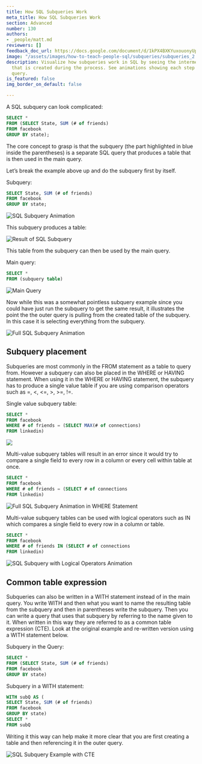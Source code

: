 ```yaml
---
title: How SQL Subqueries Work
meta_title: How SQL Subqueries Work
section: Advanced
number: 130
authors:
- _people/matt.md
reviewers: []
feedback_doc_url: https://docs.google.com/document/d/1kPX4BXKYuxouonyUpYlCItWCLrtH86mfV2YHj1u0ovw/edit?usp=sharing
image: "/assets/images/how-to-teach-people-sql/subqueries/subqueries_2.png"
description: Visualize how subqueries work in SQL by seeing the intermediate table
  that is created during the process. See animations showing each step of the SQL
  query.
is_featured: false
img_border_on_default: false

---
```

A SQL subquery can look complicated:

```sql
SELECT *
FROM (SELECT State, SUM (# of friends)
FROM facebook
GROUP BY state);
```

The core concept to grasp is that the subquery (the part highlighted in blue inside the parentheses) is a separate SQL query that produces a table that is then used in the main query.

Let’s break the example above up and do the subquery first by itself.

Subquery:

```sql
SELECT State, SUM (# of friends)
FROM facebook
GROUP BY state;
```

![SQL Subquery Animation](/assets/images/how-to-teach-people-sql/subqueries/subqueries_1.gif)

This subquery produces a table:

![Result of SQL Subquery](/assets/images/how-to-teach-people-sql/subqueries/subqueries_2.png)

This table from the subquery can then be used by the main query.

Main query:

```sql
SELECT *
FROM (subquery table)
```

![Main Query](/assets/images/how-to-teach-people-sql/subqueries/subqueries_3.png)

Now while this was a somewhat pointless subquery example since you could have just run the subquery to get the same result, it illustrates the point the the outer query is pulling from the created table of the subquery. In this case it is selecting everything from the subquery.

![Full SQL Subquery Animation](/assets/images/how-to-teach-people-sql/subqueries/subqueries_4.gif)

## Subquery placement

Subqueries are most commonly in the FROM statement as a table to query from. However a subquery can also be placed in the WHERE or HAVING statement. When using it in the WHERE or HAVING statement, the subquery has to produce a single value table if you are using comparison operators such as =, <, <=, >, >=, !=.

Single value subquery table:

```sql
SELECT *
FROM facebook
WHERE # of friends = (SELECT MAX(# of connections)
FROM linkedin)
```

![](/assets/images/how-to-teach-people-sql/subqueries/subqueries_5.gif)

Multi-value subquery tables will result in an error since it would try to compare a single field to every row in a column or every cell within table at once.
```sql
SELECT *
FROM facebook
WHERE # of friends = (SELECT # of connections
FROM linkedin)
```

![Full SQL Subquery Animation in WHERE Statement](/assets/images/how-to-teach-people-sql/subqueries/subqueries_6.gif)

Multi-value subquery tables can be used with logical operators such as IN which compares a single field to every row in a column or table.

```sql
SELECT *
FROM facebook
WHERE # of friends IN (SELECT # of connections
FROM linkedin)
```

![SQL Subquery with Logical Operators Animation](/assets/images/how-to-teach-people-sql/subqueries/subqueries_7.gif)

## Common table expression

Subqueries can also be written in a WITH statement instead of in the main query. You write WITH and then what you want to name the resulting table from the subquery and then in parentheses write the subquery. Then you can write a query that uses that subquery by referring to the name given to it. When written in this way they are referred to as a common table expression (CTE). Look at the original example and re-written version using a WITH statement below.

Subquery in the Query:

```sql
SELECT *
FROM (SELECT State, SUM (# of friends)
FROM facebook
GROUP BY state)
```

Subquery in a WITH statement:

```sql
WITH subQ AS (
SELECT State, SUM (# of friends)
FROM facebook
GROUP BY state)
SELECT *
FROM subQ
```

Writing it this way can help make it more clear that you are first creating a table and then referencing it in the outer query.

![SQL Subquery Example with CTE ](/assets/images/how-to-teach-people-sql/subqueries/subqueries_8.gif)